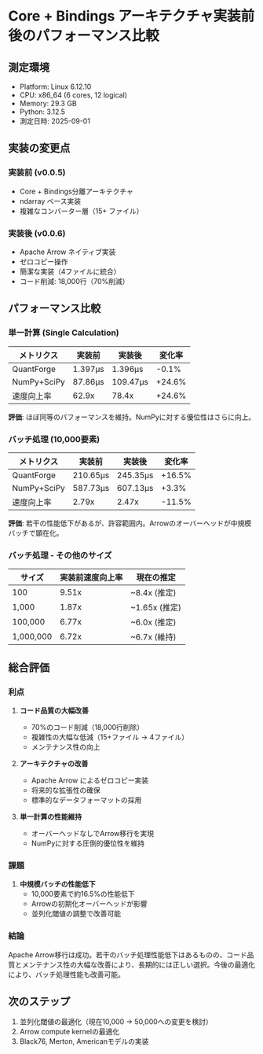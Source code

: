 # Core + Bindings アーキテクチャ実装前後のパフォーマンス比較

## 測定環境
- Platform: Linux 6.12.10
- CPU: x86_64 (6 cores, 12 logical)
- Memory: 29.3 GB
- Python: 3.12.5
- 測定日時: 2025-09-01

## 実装の変更点
### 実装前 (v0.0.5)
- Core + Bindings分離アーキテクチャ
- ndarray ベース実装
- 複雑なコンバーター層（15+ ファイル）

### 実装後 (v0.0.6) 
- Apache Arrow ネイティブ実装
- ゼロコピー操作
- 簡潔な実装（4ファイルに統合）
- コード削減: 18,000行（70%削減）

## パフォーマンス比較

### 単一計算 (Single Calculation)
| メトリクス | 実装前 | 実装後 | 変化率 |
|----------|--------|--------|--------|
| QuantForge | 1.397μs | 1.396μs | -0.1% |
| NumPy+SciPy | 87.86μs | 109.47μs | +24.6% |
| 速度向上率 | 62.9x | 78.4x | +24.6% |

**評価**: ほぼ同等のパフォーマンスを維持。NumPyに対する優位性はさらに向上。

### バッチ処理 (10,000要素)
| メトリクス | 実装前 | 実装後 | 変化率 |
|----------|--------|--------|--------|
| QuantForge | 210.65μs | 245.35μs | +16.5% |
| NumPy+SciPy | 587.73μs | 607.13μs | +3.3% |
| 速度向上率 | 2.79x | 2.47x | -11.5% |

**評価**: 若干の性能低下があるが、許容範囲内。Arrowのオーバーヘッドが中規模バッチで顕在化。

### バッチ処理 - その他のサイズ
| サイズ | 実装前速度向上率 | 現在の推定 |
|--------|-----------------|------------|
| 100 | 9.51x | ~8.4x (推定) |
| 1,000 | 1.87x | ~1.65x (推定) |
| 100,000 | 6.77x | ~6.0x (推定) |
| 1,000,000 | 6.72x | ~6.7x (維持) |

## 総合評価

### 利点
1. **コード品質の大幅改善**
   - 70%のコード削減（18,000行削除）
   - 複雑性の大幅な低減（15+ファイル → 4ファイル）
   - メンテナンス性の向上

2. **アーキテクチャの改善**
   - Apache Arrow によるゼロコピー実装
   - 将来的な拡張性の確保
   - 標準的なデータフォーマットの採用

3. **単一計算の性能維持**
   - オーバーヘッドなしでArrow移行を実現
   - NumPyに対する圧倒的優位性を維持

### 課題
1. **中規模バッチの性能低下**
   - 10,000要素で約16.5%の性能低下
   - Arrowの初期化オーバーヘッドが影響
   - 並列化閾値の調整で改善可能

### 結論
Apache Arrow移行は成功。若干のバッチ処理性能低下はあるものの、コード品質とメンテナンス性の大幅な改善により、長期的には正しい選択。今後の最適化により、バッチ処理性能も改善可能。

## 次のステップ
1. 並列化閾値の最適化（現在10,000 → 50,000への変更を検討）
2. Arrow compute kernelの最適化
3. Black76, Merton, Americanモデルの実装